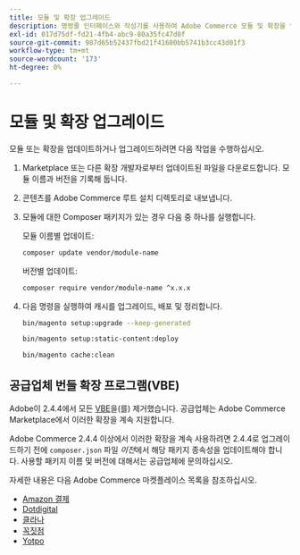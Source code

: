 ```yaml
---
title: 모듈 및 확장 업그레이드
description: 명령줄 인터페이스와 작성기를 사용하여 Adobe Commerce 모듈 및 확장을 업그레이드합니다.
exl-id: 017d75df-fd21-4fb4-abc9-80a35fc47d0f
source-git-commit: 987d65b52437fbd21f41600bb5741b3cc43d01f3
workflow-type: tm+mt
source-wordcount: '173'
ht-degree: 0%

---
```


# 모듈 및 확장 업그레이드

모듈 또는 확장을 업데이트하거나 업그레이드하려면 다음 작업을 수행하십시오.

1. Marketplace 또는 다른 확장 개발자로부터 업데이트된 파일을 다운로드합니다. 모듈 이름과 버전을 기록해 둡니다.

1. 콘텐츠를 Adobe Commerce 루트 설치 디렉토리로 내보냅니다.

1. 모듈에 대한 Composer 패키지가 있는 경우 다음 중 하나를 실행합니다.

   모듈 이름별 업데이트:

   ```bash
   composer update vendor/module-name
   ```

   버전별 업데이트:

   ```bash
   composer require vendor/module-name ^x.x.x
   ```

1. 다음 명령을 실행하여 캐시를 업그레이드, 배포 및 정리합니다.

   ```bash
   bin/magento setup:upgrade --keep-generated
   ```

   ```bash
   bin/magento setup:static-content:deploy
   ```

   ```bash
   bin/magento cache:clean
   ```

## 공급업체 번들 확장 프로그램(VBE)

Adobe이 2.4.4에서 모든 [VBE](https://experienceleague.adobe.com/ko/docs/commerce-operations/upgrade-guide/modules/upgrade)을(를) 제거했습니다. 공급업체는 Adobe Commerce Marketplace에서 이러한 확장을 계속 지원합니다.

Adobe Commerce 2.4.4 이상에서 이러한 확장을 계속 사용하려면 2.4.4로 업그레이드하기 전에 `composer.json` 파일 _이전_&#x200B;에서 해당 패키지 종속성을 업데이트해야 합니다. 사용할 패키지 이름 및 버전에 대해서는 공급업체에 문의하십시오.

자세한 내용은 다음 Adobe Commerce 마켓플레이스 목록을 참조하십시오.

- [Amazon 결제](https://marketplace.magento.com/amzn-amazon-pay-magento-2-module.html)
- [Dotdigital](https://marketplace.magento.com/dotdigital-dotdigital-magento2-os-package.html)
- [클라나](https://marketplace.magento.com/klarna-m2-klarna.html)
- [꼭짓점](https://marketplace.magento.com/vertexinc-vertex-tax-module.html)
- [Yotpo](https://marketplace.magento.com/yotpo-module-yotpo.html)

